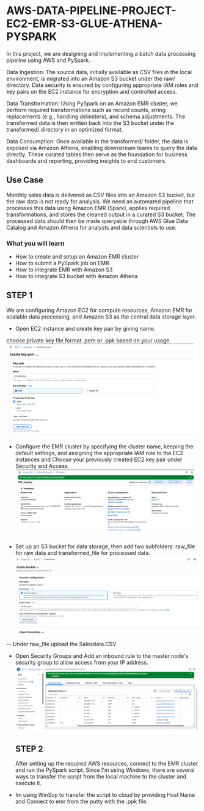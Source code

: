# AWS-DATA-PIPELINE-PROJECT-EC2-EMR-S3-GLUE-ATHENA-PYSPARK
In this project, we are designing and implementing a batch data processing pipeline using AWS and PySpark.


Data Ingestion: The source data, initially available as CSV files in the local environment, is migrated into an Amazon S3 bucket under the raw/ directory. Data security is ensured by configuring appropriate IAM roles and key pairs on the EC2 instance for encryption and controlled access.

Data Transformation: Using PySpark on an Amazon EMR cluster, we perform required transformations such as record counts, string replacements (e.g., handling delimiters), and schema adjustments. The transformed data is then written back into the S3 bucket under the transformed/ directory in an optimized format.

Data Consumption: Once available in the transformed/ folder, the data is exposed via Amazon Athena, enabling downstream teams to query the data directly. These curated tables then serve as the foundation for business dashboards and reporting, providing insights to end customers.

## Use Case
Monthly sales data is delivered as CSV files into an Amazon S3 bucket, but the raw data is not ready for analysis. We need an automated pipeline that processes this data using Amazon EMR (Spark), applies required transformations, and stores the cleaned output in a curated S3 bucket. The processed data should then be made queryable through AWS Glue Data Catalog and Amazon Athena for analysts and data scientists to use.

### What you will learn

- How to create and setup an Amazon EMR cluster
- How to submit a PySpark job on EMR
- How to integrate EMR with Amazon S3
- How to integrate S3 bucket with Amazon Athena

## STEP 1

We are configuring Amazon EC2 for compute resources, Amazon EMR for scalable data processing, and Amazon S3 as the central data storage layer.

- Open EC2 instance and create key pair by giving name.
  
choose private key file format .pem or .ppk based on your usage.
![EC2 KeyPair](Images/EC2-KeyPair.PNG)

- Configure the EMR cluster by specifying the cluster name, keeping the default settings, and assigning the appropriate IAM role to the EC2 instances and Choose your previously created EC2 key pair under Security and Access.
![EMR Cluster](Images/EMR-Cluster.PNG)

- Set up an S3 bucket for data storage, then add two subfolders: raw_file for raw data and transformed_file for processed data.
![S3](Images/S3.PNG)

-- Under raw_file upload the Salesdata.CSV 


- Open Security Groups and Add an inbound rule to the master node's security group to allow access from your IP address.
  ![SecurityGroups](Images/SecurityGroups.PNG)

  ## STEP 2
  After setting up the required AWS resources, connect to the EMR cluster and run the PySpark script. Since I'm using Windows, there are several ways to transfer the script from the local machine to the cluster and execute it.

- Im using WinScp to transfer the script to cloud by providing Host Name and Connect to emr from the putty with the .ppk file.




